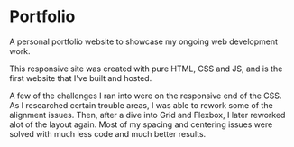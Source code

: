 # Portfolio
A personal portfolio website to showcase my ongoing web development work.

This responsive site was created with pure HTML, CSS and JS, and is the first website that I've built and hosted.

A few of the challenges I ran into were on the responsive end of the CSS. As I researched certain trouble areas, I was able to rework some of the alignment issues. Then, after a dive into Grid and Flexbox, I later reworked alot of the layout again. Most of my spacing and centering issues were solved with much less code and much better results.

